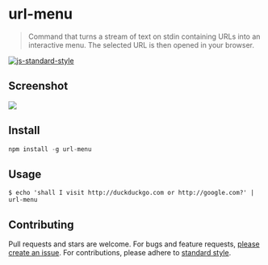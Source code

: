 # url-menu

> Command that turns a stream of text on stdin containing URLs into an interactive menu. The selected URL is then opened in your browser.

[![js-standard-style](https://img.shields.io/badge/code%20style-standard-brightgreen.svg?style=flat)](https://github.com/feross/standard)

## Screenshot

![](https://github.com/noffle/noffle.github.io/blob/master/screenshots/url-menu.png?raw=true)

## Install

```js
npm install -g url-menu
```

## Usage
```
$ echo 'shall I visit http://duckduckgo.com or http://google.com?' | url-menu
```

## Contributing

Pull requests and stars are welcome. For bugs and feature requests, [please
create an issue](https://github.com/noffle/url-menu/issues/new). For
contributions, please adhere to [standard style](https://github.com/feross/standard).
